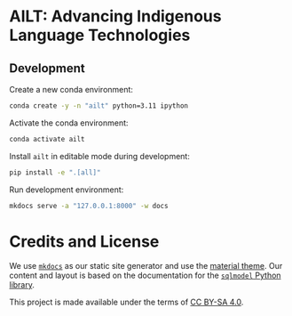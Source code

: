 # AILT: Advancing Indigenous Language Technologies

## Development

Create a new conda environment:

```sh
conda create -y -n "ailt" python=3.11 ipython
```

Activate the conda environment:

```sh
conda activate ailt
```

Install `ailt` in editable mode during development:

```sh
pip install -e ".[all]"
```
Run development environment:

```sh
mkdocs serve -a "127.0.0.1:8000" -w docs
```

# Credits and License 

We use [`mkdocs`](https://www.mkdocs.org/) as our static site generator and use the [material theme](https://github.com/squidfunk/mkdocs-material).  Our content and layout is based on the documentation for the [`sqlmodel` Python library](https://github.com/tiangolo/sqlmodel).

This project is made available under the terms of [CC BY-SA 4.0](https://creativecommons.org/licenses/by-sa/4.0/).